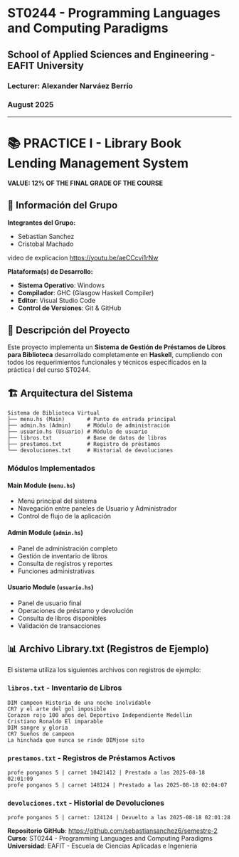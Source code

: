 # ST0244 - Programming Languages and Computing Paradigms
## School of Applied Sciences and Engineering - EAFIT University
### Lecturer: Alexander Narváez Berrío
### August 2025

---

# 📚 PRACTICE I - Library Book Lending Management System
**VALUE: 12% OF THE FINAL GRADE OF THE COURSE**


## 👥 Información del Grupo

**Integrantes del Grupo:**
- Sebastian Sanchez
- Cristobal Machado

video de explicacion 
https://youtu.be/aeCCcvi1rNw

**Plataforma(s) de Desarrollo:**
- **Sistema Operativo**: Windows
- **Compilador**: GHC (Glasgow Haskell Compiler)
- **Editor**: Visual Studio Code
- **Control de Versiones**: Git & GitHub

## 🎯 Descripción del Proyecto

Este proyecto implementa un **Sistema de Gestión de Préstamos de Libros para Biblioteca** desarrollado completamente en **Haskell**, cumpliendo con todos los requerimientos funcionales y técnicos especificados en la práctica I del curso ST0244.


## 🏗️ Arquitectura del Sistema

```
Sistema de Biblioteca Virtual
├── menu.hs (Main)       # Punto de entrada principal
├── admin.hs (Admin)     # Módulo de administración
├── usuario.hs (Usuario) # Módulo de usuario
├── libros.txt           # Base de datos de libros
├── prestamos.txt        # Registro de préstamos
└── devoluciones.txt     # Historial de devoluciones
```

### Módulos Implementados

#### **Main Module** (`menu.hs`)
- Menú principal del sistema
- Navegación entre paneles de Usuario y Administrador
- Control de flujo de la aplicación

#### **Admin Module** (`admin.hs`)
- Panel de administración completo
- Gestión de inventario de libros
- Consulta de registros y reportes
- Funciones administrativas

#### **Usuario Module** (`usuario.hs`)
- Panel de usuario final
- Operaciones de préstamo y devolución
- Consulta de libros disponibles
- Validación de transacciones

## 📊 Archivo Library.txt (Registros de Ejemplo)

El sistema utiliza los siguientes archivos con registros de ejemplo:

### `libros.txt` - Inventario de Libros
```
DIM campeon Historia de una noche inolvidable
CR7 y el arte del gol imposible
Corazon rojo 100 años del Deportivo Independiente Medellin
Cristiano Ronaldo El imparable
DIM sangre y gloria
CR7 Sueños de campeon
La hinchada que nunca se rinde DIMjose sito
```

### `prestamos.txt` - Registros de Préstamos Activos
```
profe ponganos 5 | carnet 10421412 | Prestado a las 2025-08-18 02:01:09
profe ponganos 5 | carnet 148124 | Prestado a las 2025-08-18 02:04:07
```

### `devoluciones.txt` - Historial de Devoluciones
```
profe ponganos 5 | carnet: 124124 | Devuelto a las 2025-08-18 02:01:28
```

**Repositorio GitHub**: https://github.com/sebastiansanchez6/semestre-2  
**Curso**: ST0244 - Programming Languages and Computing Paradigms  
**Universidad**: EAFIT - Escuela de Ciencias Aplicadas e Ingeniería  

